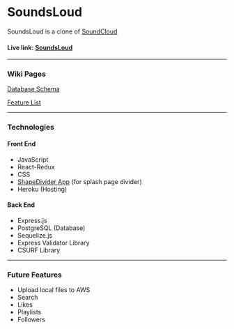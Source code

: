 # SoundsLoud

SoundsLoud is a clone of [SoundCloud](https://soundcloud.com)
#### Live link: [SoundsLoud](https://walker-solo-react-app.herokuapp.com/)
***

### Wiki Pages
[Database Schema](https://github.com/walkerwilliamsx/soundcloud-clone/wiki/Database-Schema)

[Feature List](https://github.com/walkerwilliamsx/soundcloud-clone/wiki/Feature-List)

***

### Technologies
#### Front End
- JavaScript
- React-Redux
- CSS
- [ShapeDivider App](https://www.shapedivider.app/) (for splash page divider)
- Heroku (Hosting)

#### Back End
- Express.js
- PostgreSQL (Database)
- Sequelize.js
- Express Validator Library
- CSURF Library

***

### Future Features
- Upload local files to AWS
- Search
- Likes
- Playlists
- Followers
